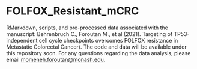 # FOLFOX_Resistant_mCRC
RMarkdown, scripts, and pre-processed data associated with the manuscript: Behrenbruch C., Foroutan M., et al (2021). 
Targeting of TP53-independent cell cycle checkpoints overcomes FOLFOX resistance in Metastatic Colorectal Cancer). 
The code and data will be available under this repository soon. For any questions regarding the data analysis, please email momeneh.foroutan@monash.edu.
